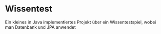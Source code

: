 # Wissentest
Ein kleines in Java implementiertes Projekt über ein Wissentestspiel, wobei man Datenbank und JPA anwendet 
